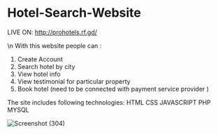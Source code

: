 # Hotel-Search-Website
LIVE ON: http://prohotels.rf.gd/

\n With this website people can :
1. Create Account
2. Search hotel by city
3. View hotel info
4. View testimonial for particular property
5. Book hotel (need to be connected with payment service provider )

The site includes following technologies:
HTML
CSS
JAVASCRIPT
PHP
MYSQL

![Screenshot (304)](https://user-images.githubusercontent.com/65654655/131255351-47df6f73-5f61-4e05-8c89-dc0e64aa5f78.png)


